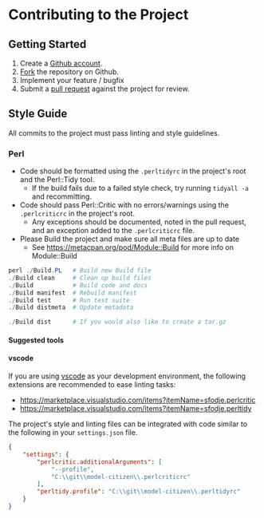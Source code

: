 # Contributing to the Project

## Getting Started

1. Create a [Github account](https://github.com/signup/free).
2. [Fork](https://help.github.com/articles/fork-a-repo/) the repository on Github.
3. Implement your feature / bugfix
4. Submit a [pull request](https://help.github.com/articles/creating-a-pull-request/) against the project for review.

## Style Guide

All commits to the project must pass linting and style guidelines. 

### Perl
- Code should be formatted using the `.perltidyrc` in the project's root and the Perl::Tidy tool.
    - If the build fails due to a failed style check, try running `tidyall -a` and recommitting.
- Code should pass Perl::Critic with no errors/warnings using the `.perlcriticrc` in the project's root.
    - Any exceptions should be documented, noted in the pull request, and an exception added to the `.perlcriticrc` file.
- Please Build the project and make sure all meta files are up to date
	- See https://metacpan.org/pod/Module::Build for more info on Module::Build 
```powershell
perl ./Build.PL   # Build new Build file
./Build clean     # Clean up build files
./Build           # Build code and docs
./Build manifest  # Rebuild manifest
./Build test      # Run test suite
./Build distmeta  # Update metadata

./Build dist      # If you would also like to create a tar.gz

```

#### Suggested tools
#### vscode
If you are using [vscode](https://code.visualstudio.com/) as your development environment, the following extensions are recommended to ease linting tasks:
- https://marketplace.visualstudio.com/items?itemName=sfodje.perlcritic
- https://marketplace.visualstudio.com/items?itemName=sfodje.perltidy

The project's style and linting files can be integrated with code similar to the following in your `settings.json` file.
```json
{
	"settings": {
		"perlcritic.additionalArguments": [
			"--profile",
			"C:\\git\\model-citizen\\.perlcriticrc"
		],
		"perltidy.profile": "C:\\git\\model-citizen\\.perltidyrc"
	}
}
```




